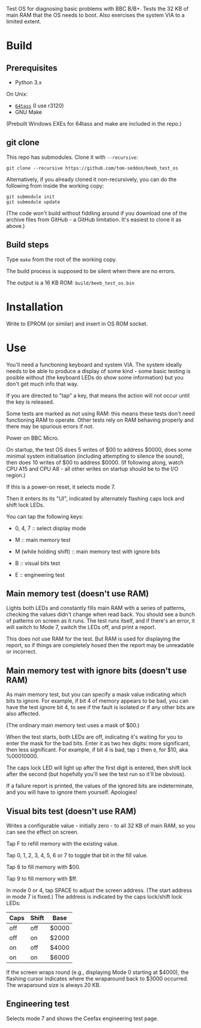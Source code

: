 Test OS for diagnosing basic problems with BBC B/B+. Tests the 32 KB
of main RAM that the OS needs to boot. Also exercises the system VIA
to a limited extent.

# Build

## Prerequisites

* Python 3.x

On Unix:

* [`64tass`](http://tass64.sourceforge.net/) (I use r3120)
* GNU Make

(Prebuilt Windows EXEs for 64tass and make are included in the repo.)

## git clone

This repo has submodules. Clone it with `--recursive`:

    git clone --recursive https://github.com/tom-seddon/beeb_test_os
	
Alternatively, if you already cloned it non-recursively, you can do
the following from inside the working copy:

    git submodule init
	git submodule update

(The code won't build without fiddling around if you download one of
the archive files from GitHub - a GitHub limitation. It's easiest to
clone it as above.)

## Build steps

Type `make` from the root of the working copy.

The build process is supposed to be silent when there are no errors.

The output is a 16 KB ROM: `build/beeb_test_os.bin`

# Installation

Write to EPROM (or similar) and insert in OS ROM socket.

# Use

You'll need a functioning keyboard and system VIA. The system ideally
needs to be able to produce a display of some kind - some basic
testing is posible without (the keyboard LEDs do show some
information) but you don't get much info that way.

If you are directed to "tap" a key, that means the action will
not occur until the key is released.

Some tests are marked as not using RAM: this means these tests don't
need functioning RAM to operate. Other tests rely on RAM behaving
properly and there may be spurious errors if not.

Power on BBC Micro.

On startup, the test OS does 5 writes of $00 to address $0000, does
some minimal system initialisation (including attempting to silence
the sound), then does 10 writes of $00 to address $0000. (If following
along, watch CPU A15 and CPU A8 - all other writes on startup should
be to the I/O region.)

If this is a power-on reset, it selects mode 7.

Then it enters its its "UI", indicated by alternately flashing caps
lock and shift lock LEDs.

You can tap the following keys:

- 0, 4, 7 :: select display mode

- M :: main memory test

- M (while holding shift) :: main memory test with ignore bits

- B :: visual bits test

- E :: engineering test

## Main memory test (doesn't use RAM)

Lights both LEDs and constantly fills main RAM with a series of
patterns, checking the values didn't change when read back. You should
see a bunch of patterns on screen as it runs. The test runs itself,
and if there's an error, it will switch to Mode 7, switch the LEDs
off, and print a report.

This does not use RAM for the test. But RAM is used for displaying the
report, so if things are completely hosed then the report may be
unreadable or incorrect.

## Main memory test with ignore bits (doesn't use RAM)

As main memory test, but you can specify a mask value indicating which
bits to ignore. For example, if bit 4 of memory appears to be bad, you
can have the test ignore bit 4, to see if the fault is isolated or if
any other bits are also affected.

(The ordinary main memory test uses a mask of $00.)

When the test starts, both LEDs are off, indicating it's waiting for
you to enter the mask for the bad bits. Enter it as two hex digits:
more significant, then less significant. For example, if bit 4 is bad,
tap `1` then `0`, for $10, aka %00010000.

The caps lock LED will light up after the first digit is entered, then
shift lock after the second (but hopefully you'll see the test run so
it'll be obvious).

If a failure report is printed, the values of the ignored bits are
indeterminate, and you will have to ignore them yourself. Apologies!

## Visual bits test (doesn't use RAM)

Writes a configurable value - initially zero - to all 32 KB of main
RAM, so you can see the effect on screen.

Tap F to refill memory with the existing value.

Tap 0, 1, 2, 3, 4, 5, 6 or 7 to toggle that bit in the fill value.

Tap 8 to fill memory with $00.

Tap 9 to fill memory with $ff.

In mode 0 or 4, tap SPACE to adjust the screen address. (The start
address in mode 7 is fixed.) The address is indicated by the caps
lock/shift lock LEDs:

| Caps | Shift | Base |
| --- | --- | --- |
| off | off | $0000 |
| off | on | $2000 |
| on | off | $4000 |
| on | on | $6000 |
  
If the screen wraps round (e.g., displaying Mode 0 starting at $4000),
the flashing cursor indicates where the wraparound back to $3000
occurred. The wraparound size is always 20 KB.

## Engineering test

Selects mode 7 and shows the Ceefax engineering test page.
